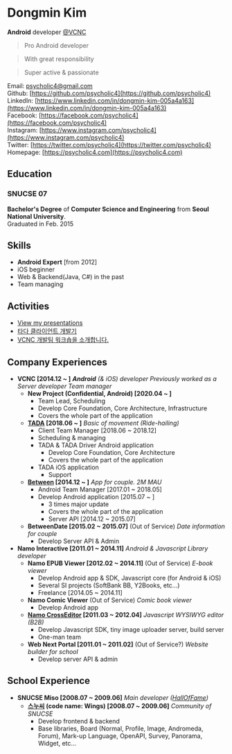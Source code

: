 # Dongmin Kim

**Android** developer [@VCNC](https://between.us/about)

> Pro Android developer

> With great responsibility

> Super active & passionate

Email: [psycholic4@gmail.com](mailto:psycholic4@gmail.com)  
Github: [https://github.com/psycholic4](https://github.com/psycholic4)  
LinkedIn: [https://www.linkedin.com/in/dongmin-kim-005a4a163](https://www.linkedin.com/in/dongmin-kim-005a4a163)    
Facebook: [https://facebook.com/psycholic4](https://facebook.com/psycholic4)  
Instagram: [https://www.instagram.com/psycholic4](https://www.instagram.com/psycholic4)    
Twitter: [https://twitter.com/psycholic4](https://twitter.com/psycholic4)  
Homepage: [https://psycholic4.com](https://psycholic4.com)

## Education

### SNUCSE 07
**Bachelor's Degree** of **Computer Science and Engineering** from **Seoul National University**.  
Graduated in Feb. 2015

## Skills

- **Android Expert** [from 2012]
- iOS beginner
- Web & Backend(Java, C#) in the past
- Team managing

## Activities

- [View my presentations](https://psycholic4.com/presentations/)
- [타다 클라이언트 개발기](http://engineering.vcnc.co.kr/2019/05/tada-client-development/)
- [VCNC 개발팀 워크숍을 소개합니다.](http://engineering.vcnc.co.kr/2019/01/vcnc-workshop-for-developers/)

## Company Experiences

- **VCNC [2014.12 ~ ]**
***Android** (& iOS) developer*
*Previously worked as a Server developer*
*Team manager*
  - **New Project (Confidential, Android) [2020.04 ~ ]**
    - Team Lead, Scheduling
    - Develop Core Foundation, Core Architecture, Infrastructure
    - Covers the whole part of the application
  - **[TADA](https://tadatada.com) [2018.06 ~ ]**
  *Basic of movement (Ride-hailing)*
    - Client Team Manager [2018.06 ~ 2018.12]
    - Scheduling & managing
    - TADA & TADA Driver Android application
      - Develop Core Foundation, Core Architecture
      - Covers the whole part of the application
    - TADA iOS application
      - Support
  - **[Between](https://between.us) [2014.12 ~ ]**
  *App for couple. 2M MAU*
    - Android Team Manager [2017.01 ~ 2018.05]
    - Develop Android application [2015.07 ~ ]
      - 3 times major update
      - Covers the whole part of the application
      - Server API [2014.12 ~ 2015.07]
  - **BetweenDate [2015.02 ~ 2015.07]** (Out of Service)
  *Date information for couple*
    - Develop Server API & Admin
- **Namo Interactive [2011.01 ~ 2014.11]**
*Android & Javascript Library developer*
  - **Namo EPUB Viewer [2012.02 ~ 2014.11]** (Out of Service)
  *E-book viewer*
    - Develop Android app & SDK, Javascript core (for Android & iOS)
    - Several SI projects (SoftBank BB, Y2Books, etc...)
    - Freelance [2014.05 ~ 2014.11]
  - **Namo Comic Viewer** (Out of Service)
  *Comic book viewer*
    - Develop Android app
  - **[Namo CrossEditor](https://www.namoeditor.co.kr/cross-editor-summary/) [2011.03 ~ 2012.04]**
  *Javascript WYSIWYG editor (B2B)*
    - Develop Javascript SDK, tiny image uploader server, build server
    - One-man team
  - **Web Next Portal [2011.01 ~ 2011.02]** (Out of Service?)
  *Website builder for school*
    - Develop server API & admin

## School Experience

- **SNUCSE Miso [2008.07 ~ 2009.06]**
*Main developer ([HallOfFame](http://old.snucse.org/HallOfFame/boa.html))*
  - **[스누씨](http://old.snucse.org) (code name: Wings) [2008.07 ~ 2009.06]**
  *Community of SNUCSE*
    - Develop frontend & backend
    - Base libraries, Board (Normal, Profile, Image, Andromeda, Forum), Mark-up Language, OpenAPI, Survey, Panorama, Widget, etc...
